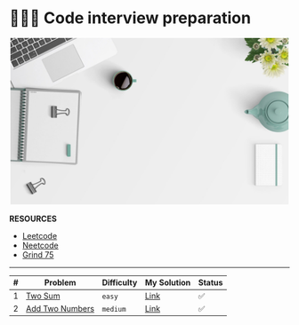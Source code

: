 # 🏋🏻‍♂️ Code interview preparation

<p align="center">
  <img src="utils/wallpaper.jpg" height=300px/>
</p>

**RESOURCES**

* [Leetcode](https://leetcode.com)
* [Neetcode](https://neetcode.io)
* [Grind 75](https://www.techinterviewhandbook.org/grind75)

-----

| #             | Problem       | Difficulty       | My Solution       | Status       | 
| ------------- | ------------- | ---------------- | ------------ |  ------------- | 
| 1 | [Two Sum](https://leetcode.com/problems/two-sum/) | `easy` | [Link](https://github.com/MatteoM95/LeetCode-interview-preparation/blob/main/leetcode/add_binary.py) | ✅ |
| 2 | [Add Two Numbers](https://leetcode.com/problems/add-two-numbers/) | `medium` | [Link](https://github.com/MatteoM95/LeetCode-interview-preparation/blob/main/leetcode/add_two_numbers.py) | ✅ | 



